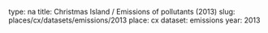 type: na
title: Christmas Island / Emissions of pollutants (2013)
slug: places/cx/datasets/emissions/2013
place: cx
dataset: emissions
year: 2013
